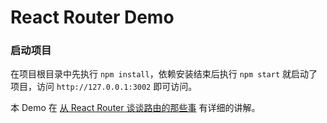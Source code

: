 # React Router Demo

### 启动项目

在项目根目录中先执行 `npm install`，依赖安装结束后执行 `npm start` 就启动了项目，访问 `http://127.0.0.1:3002` 即可访问。

本 Demo 在 [从 React Router 谈谈路由的那些事](http://stylechen.com/react-router.html) 有详细的讲解。 